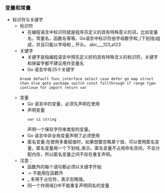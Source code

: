 ### 变量和常量

- 标识符与关键字
    - 标识符
        - 在编程语言中标识符就是程序员定义的具有特殊意义的词，比如变量名，常量名，函数名等等。Go语言中标识符由字母数字和_(下划线)组成，并且只能以字母和 _ 开头。 abc,_,_123,a123
    - 关键字
        - 关键字是指编程语言中预先定义好的具有特殊含义的标识符，关键字和保留字都不建议用作变量名
        - Go 语言中有25个关键字
        ```
        break default func interface select case defer go map struct chan else goto package switch const fallthrough if range type continue for import return var
        ```
    - 变量
        - Go 语言中的变量，必须先声明在使用
        - 声明变量
            ```
            var s1 string
            ```
            声明一个保存字符串类型的变量。
        - Go 语言中非全局变量声明了必须使用
        - 匿名变量:在使用多重赋值时，如果想要忽略某个值，可以使用匿名变量，匿名变量用一个下划线_表示。匿名变量不占用命名空间，不会分配内存，所以匿名变量之间不存在重复声明。
    - 注意：
        - 函数外的每个语句都必须以关键字开始
        - := 不能用在函数外
        - _ 多用于占位符，表示忽略值。
        - 同一个作用域{}中不能重复声明同名的变量